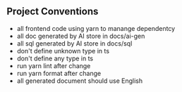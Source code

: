 ## Project Conventions

- all frontend code using yarn to manange dependentcy
- all doc generated by AI store in docs/ai-gen 
- all sql generated by AI store in docs/sql
- don't define unknown type in ts
- don't define any type in ts
- run yarn lint after change
- run yarn format after change
- all generated document should use English